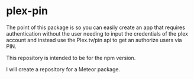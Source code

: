# plex-pin

The point of this package is so you can easily create an app that requires authentication without the user needing to input the credentials of the plex account and instead use the Plex.tv/pin api to get an authorize users via PIN.

This repository is intended to be for the npm version. 

I will create a repository for a Meteor package.
